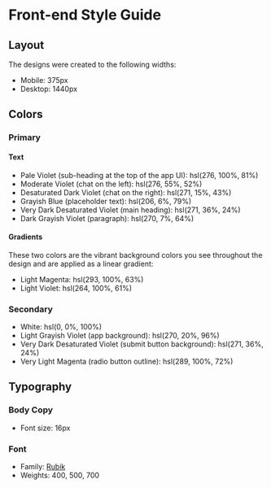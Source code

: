 # Front-end Style Guide

## Layout

The designs were created to the following widths:

-   Mobile: 375px
-   Desktop: 1440px

## Colors

### Primary

#### Text

-   Pale Violet (sub-heading at the top of the app UI): hsl(276, 100%, 81%)
-   Moderate Violet (chat on the left): hsl(276, 55%, 52%)
-   Desaturated Dark Violet (chat on the right): hsl(271, 15%, 43%)
-   Grayish Blue (placeholder text): hsl(206, 6%, 79%)
-   Very Dark Desaturated Violet (main heading): hsl(271, 36%, 24%)
-   Dark Grayish Violet (paragraph): hsl(270, 7%, 64%)

#### Gradients

These two colors are the vibrant background colors you see throughout the design and are applied as a linear gradient:

-   Light Magenta: hsl(293, 100%, 63%)
-   Light Violet: hsl(264, 100%, 61%)

### Secondary

-   White: hsl(0, 0%, 100%)
-   Light Grayish Violet (app background): hsl(270, 20%, 96%)
-   Very Dark Desaturated Violet (submit button background): hsl(271, 36%, 24%)
-   Very Light Magenta (radio button outline): hsl(289, 100%, 72%)

## Typography

### Body Copy

-   Font size: 16px

### Font

-   Family: [Rubik](https://fonts.google.com/specimen/Rubik)
-   Weights: 400, 500, 700
